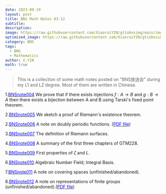 ```yaml
---
date: 2023-09-19
layout: post
title: BNS Math Notes 03-12
subtitle: 
description: 
image: https://raw.githubusercontent.com/XiaoruiYIN/gtiobnsimg/main/img/prqe.png
optimized_image: https://raw.githubusercontent.com/XiaoruiYIN/gtiobnsimg/main/img/prqe.png
category: BNS
tags:
  - BNS
  - Mathematics
author: X.YIN
math: true
---
```


> This is a collection of some math notes posted on "BNS放送会" during my L1 and L2 degree. Most of them are written in Chinese.

  
1.[<font color="blue">BNSnote004</font>](https://mp.weixin.qq.com/s/XzMNKvNFNoJtS-yTlSh9ew) We prove that if there exists injections $f:A\to B$ and $g:B\to A$ then there exists a bijection between A and B using Tarski's fixed point theorem.

2.[<font color="blue">BNSnote005</font>](https://mp.weixin.qq.com/s?__biz=Mzk0MzIzMzY3MQ==&mid=2247483817&idx=1&sn=804bcbd651646613cadbc4ad4e491681) We sketch a proof of Riemann's existence theorem.

2.[<font color="blue">BNSnote006</font>](https://mp.weixin.qq.com/s/tPijDuXJAsf0Xs1sMSMllA) A note on doubly periodic functions. (<a href="https://norange555.com/pdff/bns006.pdf" target="_blank"><font color="blue">PDF file</font></a>)

3.[<font color="blue">BNSnote007</font>](https://mp.weixin.qq.com/s/5X5KVdyg4YP7gZ_v5GDpag) The definition of Riemann surfaces.

4.[<font color="blue">BNSnote008</font>](https://mp.weixin.qq.com/s/mRHCEQjdg1W5NF02bpBtQA) A summary of the first three chapters of GTM228.

5.[<font color="blue">BNSnote009</font>](https://mp.weixin.qq.com/s/Q5u_-tBjNMcX4VwsTTZ85A) First properties of $\zeta$ and $L$.

6.[<font color="blue">BNSnote010</font>](https://mp.weixin.qq.com/s/cID9-AILAyZC5FUJes75eA) Algebraic Number Field; Integral Basis.

7.[<font color="blue">BNSnote011</font>](https://mp.weixin.qq.com/s/uQ1A0ZEnmeEPkOUxcfhGXQ) A note on covering spaces (unfinished/abandoned).

8.[<font color="blue">BNSnote012</font>](https://mp.weixin.qq.com/s/U_0C954GMb6LF8_Id5jL5A) A note on representations of finite groups (unfinished/abandoned).(<a href="https://norange555.com/pdff/finite_grp_representation.pdf" target="_blank"><font color="blue">PDF file</font></a>)
